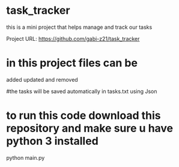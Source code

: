 # task_tracker

this is a mini project that helps manage and track our tasks

Project URL: https://github.com/gabi-z21/task_tracker



# in this project files can be
  added
  updated and
  removed 
  
#the tasks will be saved automatically in tasks.txt using Json

# to run this code download this repository and make sure u have python 3 installed

python main.py 
